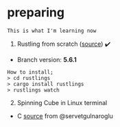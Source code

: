 # preparing
```This is what I'm learning now ```

1. Rustling from scratch ([source](https://github.com/rust-lang/rustlings/)) :heavy_check_mark:
* Branch version: **5.6.1**
```
How to install;
> cd rustlings
> cargo install rustlings
> rustlings watch
```
2. Spinning Cube in Linux terminal
* C [source](https://github.com/servetgulnaroglu/cube.c) from @servetgulnaroglu

